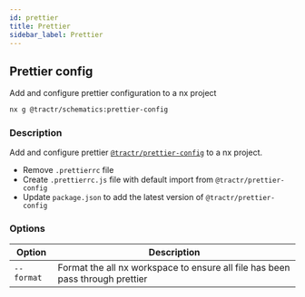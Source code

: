 ```yaml
---
id: prettier
title: Prettier
sidebar_label: Prettier
---
```


## Prettier config

Add and configure prettier configuration to a nx project

```bash
nx g @tractr/schematics:prettier-config
```

### Description

Add and configure prettier [`@tractr/prettier-config`](https://github.com/tractr/stack/tree/main/libs/config/prettier) to a nx project.

- Remove `.prettierrc` file
- Create `.prettierrc.js` file with default import from `@tractr/prettier-config`
- Update `package.json` to add the latest version of `@tractr/prettier-config`

### Options

| Option                         | Description                                                                                                     |
| ------------------------------ | --------------------------------------------------------------------------------------------------------------- |
| `--format` | Format the all nx workspace to ensure all file has been pass through prettier |                        |
